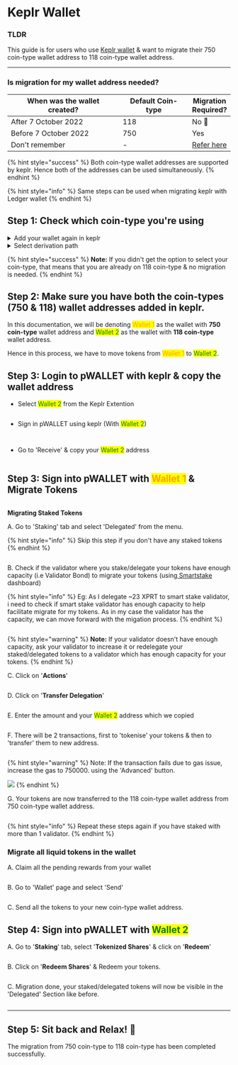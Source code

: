 # Keplr Wallet

### TLDR

This guide is for users who use [Keplr wallet](https://keplr.app/) & want to migrate their 750 coin-type wallet address to 118 coin-type wallet address.

***

### Is migration for my wallet address needed?

<table><thead><tr><th width="294.66666666666663">When was the wallet created?</th><th width="172">Default Coin-type</th><th>Migration Required?</th></tr></thead><tbody><tr><td>After 7 October 2022</td><td>118 </td><td>No 🎉</td></tr><tr><td>Before 7 October 2022</td><td>750</td><td>Yes</td></tr><tr><td>Don't remember</td><td>-</td><td><a href="keplr-wallet.md#step-1-check-which-coin-type-youre-using">Refer here</a></td></tr></tbody></table>

{% hint style="success" %}
Both coin-type wallet addresses are supported by keplr. Hence both of the addresses can be used simultaneously.
{% endhint %}

{% hint style="info" %}
Same steps can be used when migrating keplr with Ledger wallet
{% endhint %}

## Step 1: Check which coin-type you're using

<details>

<summary>Add your wallet again in keplr</summary>



<img src="../.gitbook/assets/Screenshot 2023-11-01 at 11.55.16 PM.png" alt="" data-size="original">

<img src="../.gitbook/assets/Screenshot 2023-11-01 at 11.55.25 PM.png" alt="" data-size="original">

![](<../.gitbook/assets/Screenshot 2023-11-01 at 11.55.34 PM.png>)

![](<../.gitbook/assets/Screenshot 2023-11-01 at 11.56.01 PM.png>)

Note: Name this wallet as "Wallet 2"

</details>

<details>

<summary>Select derivation path</summary>





You'll be given an option to select the coin-type

![](<../.gitbook/assets/Screenshot 2023-11-01 at 11.56.52 PM.png>)

</details>

{% hint style="success" %}
**Note:** If you didn't get the option to select your coin-type, that means that you are already on 118 coin-type & no migration is needed.
{% endhint %}

## Step 2: Make sure you have both the coin-types (750 & 118) wallet addresses added in keplr.&#x20;

In this documentation, we will be denoting <mark style="color:orange;">Wallet 1</mark> as the wallet with **750 coin-type** wallet address and <mark style="color:green;">Wallet 2</mark> as the wallet with **118 coin-type** wallet address.&#x20;

Hence in this process, we have to move tokens from <mark style="color:orange;">Wallet 1</mark> to <mark style="color:green;">Wallet 2</mark>.

## Step 3: Login to pWALLET with keplr & copy the wallet address&#x20;

* Select <mark style="color:green;">Wallet 2</mark> from the Keplr Extention

<figure><img src="../.gitbook/assets/Screenshot 2023-11-02 at 12.46.25 AM.png" alt=""><figcaption></figcaption></figure>

* Sign in pWALLET using keplr (With <mark style="color:green;">Wallet 2</mark>)

<figure><img src="../.gitbook/assets/Screenshot 2023-11-02 at 12.32.41 AM.png" alt=""><figcaption></figcaption></figure>

<figure><img src="../.gitbook/assets/Screenshot 2023-11-02 at 12.34.24 AM.png" alt=""><figcaption></figcaption></figure>

* Go to 'Receive' & copy your <mark style="color:green;">Wallet 2</mark> address

<figure><img src="../.gitbook/assets/Screenshot 2023-11-02 at 12.36.07 AM.png" alt=""><figcaption></figcaption></figure>

## Step 3: Sign into pWALLET with <mark style="color:orange;">Wallet 1</mark> & Migrate Tokens

<figure><img src="../.gitbook/assets/Screenshot 2023-11-02 at 12.47.54 AM.png" alt=""><figcaption></figcaption></figure>

**Migrating Staked Tokens**

A. Go to 'Staking' tab and select 'Delegated' from the menu.

{% hint style="info" %}
Skip this step if you don't have any staked tokens
{% endhint %}

<figure><img src="../.gitbook/assets/Screenshot 2023-11-02 at 12.48.26 AM.png" alt=""><figcaption></figcaption></figure>

B. Check if the validator where you stake/delegate your tokens have enough capacity (i.e Validator Bond) to migrate your tokens (using[ Smartstake](https://analytics.smartstake.io/persistence/valbonds) dashboard)

{% hint style="info" %}
Eg: As I delegate \~23 XPRT to smart stake validator, i need to check if smart stake validator has enough capacity to help facilitate migrate for my tokens. As in my case the validator has the capacity, we can move forward with the migation process.
{% endhint %}

<figure><img src="../.gitbook/assets/Screenshot 2023-10-23 at 11.21.56 AM.png" alt=""><figcaption></figcaption></figure>

{% hint style="warning" %}
**Note:** If your validator doesn't have enough capacity, ask your validator to increase it or redelegate your staked/delegated tokens to a validator which has enough capacity for your tokens.
{% endhint %}

C. Click on '**Actions**'

<figure><img src="../.gitbook/assets/Screenshot 2023-10-23 at 11.30.27 AM (1).png" alt=""><figcaption></figcaption></figure>

D. Click on '**Transfer Delegation**'

<figure><img src="../.gitbook/assets/Screenshot 2023-10-23 at 11.32.19 AM.png" alt=""><figcaption></figcaption></figure>

E. Enter the amount and your <mark style="color:green;">Wallet 2</mark> address which we copied

<figure><img src="../.gitbook/assets/Screenshot 2023-10-23 at 11.34.15 AM.png" alt=""><figcaption></figcaption></figure>

F. There will be 2 transactions, first to 'tokenise' your tokens & then to 'transfer' them to new address.&#x20;

<figure><img src="../.gitbook/assets/Screenshot 2023-10-23 at 11.40.57 AM.png" alt=""><figcaption></figcaption></figure>

{% hint style="warning" %}
Note: If the transaction fails due to gas issue, increase the gas to 750000. using the 'Advanced' button.

&#x20;![](<../.gitbook/assets/Screenshot 2023-11-02 at 12.56.03 AM.png>)
{% endhint %}



G. Your tokens are now transferred to the 118 coin-type wallet address from 750 coin-type wallet address.&#x20;

<figure><img src="../.gitbook/assets/Screenshot 2023-10-23 at 11.41.47 AM.png" alt=""><figcaption></figcaption></figure>

{% hint style="info" %}
Repeat these steps again if you have staked with more than 1 validator.
{% endhint %}



### Migrate all liquid tokens in the wallet



A. Claim all the pending rewards from your wallet

<figure><img src="../.gitbook/assets/Screenshot 2023-11-02 at 1.01.42 AM.png" alt=""><figcaption></figcaption></figure>

B. Go to 'Wallet' page and select 'Send'&#x20;

<figure><img src="../.gitbook/assets/Screenshot 2023-11-02 at 12.59.03 AM.png" alt=""><figcaption></figcaption></figure>

C. Send all the tokens to your new coin-type wallet address.



## Step 4: Sign into pWALLET with <mark style="color:green;">Wallet 2</mark>



A. Go to '**Staking**' tab, select '**Tokenized Shares**' & click on '**Redeem**'

<figure><img src="../.gitbook/assets/Screenshot 2023-10-23 at 11.51.33 AM.png" alt=""><figcaption></figcaption></figure>

B. Click on '**Redeem Shares**' & Redeem your tokens.

<figure><img src="../.gitbook/assets/Screenshot 2023-10-23 at 11.53.59 AM.png" alt=""><figcaption></figcaption></figure>

C. Migration done, your staked/delegated tokens will now be visible in the 'Delegated' Section like before.&#x20;

<figure><img src="../.gitbook/assets/Screenshot 2023-10-23 at 11.59.20 AM.png" alt=""><figcaption></figcaption></figure>

***

## Step 5: Sit back and Relax! 🎉

The migration from 750 coin-type to 118 coin-type has been completed successfully.
